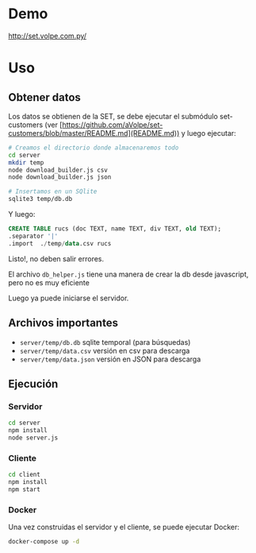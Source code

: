 # Demo

http://set.volpe.com.py/

# Uso

## Obtener datos

Los datos se obtienen de la SET, se debe ejecutar el submódulo set-customers
(ver [https://github.com/aVolpe/set-customers/blob/master/README.md](README.md))
y luego ejecutar:

```bash
# Creamos el directorio donde almacenaremos todo
cd server
mkdir temp 
node download_builder.js csv
node download_builder.js json

# Insertamos en un SQlite
sqlite3 temp/db.db
```

Y luego:

```SQL
CREATE TABLE rucs (doc TEXT, name TEXT, div TEXT, old TEXT);
.separator '|'
.import  ./temp/data.csv rucs
```

Listo!, no deben salir errores.

El archivo `db_helper.js` tiene una manera de crear la db desde
javascript, pero no es muy eficiente

Luego ya puede iniciarse el servidor.

## Archivos importantes

* `server/temp/db.db` sqlite temporal (para búsquedas)
* `server/temp/data.csv` versión en csv para descarga
* `server/temp/data.json` versión en JSON para descarga

## Ejecución

### Servidor

```bash
cd server
npm install
node server.js
```

### Cliente

```bash
cd client
npm install
npm start
```

### Docker

Una vez construidas el servidor y el cliente, se puede ejecutar Docker:

```bash
docker-compose up -d
```
